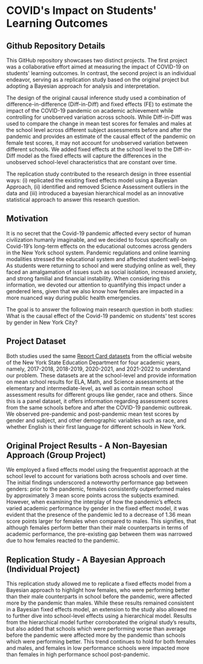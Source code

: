 # COVID's Impact on Students' Learning Outcomes

## Github Repository Details

This GitHub repository showcases two distinct projects. The first project was a collaborative effort aimed at measuring the impact of COVID-19 on students' learning outcomes. In contrast, the second project is an individual endeavor, serving as a replication study based on the original project but adopting a Bayesian approach for analysis and interpretation.

The design of the original causal inference study used a combination of difference-in-difference (Diff-in-Diff) and fixed effects (FE) to estimate the impact of the COVID-19 pandemic on academic achievement while controlling for unobserved variation across schools. While Diff-in-Diff was used to compare the change in mean test scores for females and males at the school level across different subject assessments before and after the pandemic and provides an estimate of the causal effect of the pandemic on female test scores, it may not account for unobserved variation between different schools. We added fixed effects at the school level to the Diff-in-Diff model as the fixed effects will capture the differences in the unobserved school-level characteristics that are constant over time. 

The replication study contributed to the research design in three essential ways: (i) replicated the existing fixed effects model using a Bayesian Approach, (ii) identified and removed Science Assessment outliers in the data and (iii) introduced a bayesian hierarchical model as an innovative statistical approach to answer this research question.

## Motivation

It is no secret that the Covid-19 pandemic affected every sector of human civilization humanly imaginable, and we decided to focus specifically on Covid-19’s long-term effects on the educational outcomes across genders in the New York school system. Pandemic regulations and online learning modalities stressed the educational system and affected student well-being. As students were returning to school and were studying online as well, they faced an amalgamation of issues such as social isolation, increased anxiety, and strong familial and financial instability. When considering this information, we devoted our attention to quantifying this impact under a gendered lens, given that we also know how females are impacted in a more nuanced way during public health emergencies.

The goal is to answer the following main research question in both studies: What is the causal effect of the Covid-19 pandemic on students' test scores by gender in New York City?

## Project Dataset

Both studies used the same [Report Card datasets](https://data.nysed.gov/downloads.php) from the official website of the New York State Education Department for four academic years, namely, 2017-2018, 2018-2019, 2020-2021, and 2021-2022 to understand our problem. These datasets are at the school-level and provide information on mean school results for ELA, Math, and Science assessments at the elementary and intermediate-level, as well as contain mean school assessment results for different groups like gender, race and others. Since this is a panel dataset, it offers information regarding assessment scores from the same schools before and after the COVID-19 pandemic outbreak. We observed pre-pandemic and post-pandemic mean test scores by gender and subject, and other demographic variables such as race, and whether English is their first language for different schools in New York.

## Original Project Results - A Non-Bayesian Approach (Group Project)

We employed a fixed effects model using the frequentist approach at the school level to account for variations both across schools and over time. The initial findings underscored a noteworthy performance gap between genders: prior to the pandemic, females consistently outperformed males by approximately 3 mean score points across the subjects examined. However, when examining the interplay of how the pandemic’s effects varied academic performance by gender in the fixed effect model, it was evident that the presence of the pandemic led to a decrease of 1.36 mean score points larger for females when compared to males. This signifies, that although females perform better than their male counterparts in terms of academic performance, the pre-existing gap between them was narrowed due to how females reacted to the pandemic.

## Replication Study - A Bayesian Approach (Individual Project)

This replication study allowed me to replicate a fixed effects model from a Bayesian approach to highlight how females, who were performing better than their male counterparts in school before the pandemic, were affected more by the pandemic than males. While these results remained consistent in a Bayesian fixed effects model, an extension to the study also allowed me to further dive into school-level effects using a hierarchical model. Results from the hierarchical model further corroborated the original study’s results, but also added that schools which were performing worse than average before the pandemic were affected more by the pandemic than schools which were performing better. This trend continues to hold for both females and males, and females in low performance schools were impacted more than females in high performance school post-pandemic.
